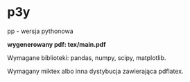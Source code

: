 # p3y
pp - wersja pythonowa

**wygenerowany pdf: tex/main.pdf**

Wymagane biblioteki:
pandas, numpy, scipy, matplotlib.

Wymagany miktex albo inna dystybucja zawierająca pdflatex.
